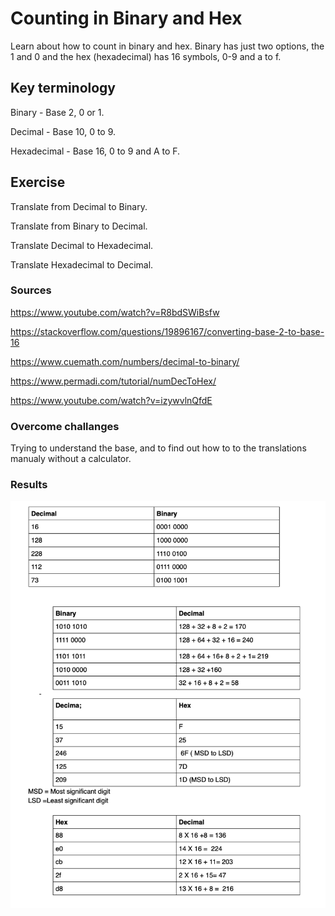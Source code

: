 # Counting in Binary and Hex

Learn about how to count in binary and hex. Binary has just two options, the 1 and 0 and the hex (hexadecimal) has 16 symbols, 0-9 and a to f.

## Key terminology

Binary - Base 2, 0 or 1.

Decimal - Base 10, 0 to 9.

Hexadecimal -  Base 16, 0 to 9 and A to F.

## Exercise


Translate from Decimal to Binary.

Translate from Binary to Decimal.

Translate Decimal to Hexadecimal.

Translate Hexadecimal to Decimal.

### Sources

https://www.youtube.com/watch?v=R8bdSWiBsfw

https://stackoverflow.com/questions/19896167/converting-base-2-to-base-16

https://www.cuemath.com/numbers/decimal-to-binary/


https://www.permadi.com/tutorial/numDecToHex/


https://www.youtube.com/watch?v=izywvlnQfdE

### Overcome challanges

Trying to understand the base, and to find out how to to the translations manualy without a calculator.

### Results

![screenshot](../00_includes/ntw/binhex.png)




